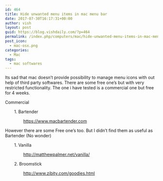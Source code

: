 ```yaml
---
id: 464
title: Hide unwanted menu items in mac menu bar
date: 2017-07-30T16:17:31+00:00
author: vish
layout: post
guid: https://blog.vishdaily.com/?p=464
permalink: /index.php/computers/mac/hide-unwanted-menu-items-in-mac-menu-bar/
post_icon:
  - mac-osx.png
categories:
  - Mac
tags:
  - mac softwares
---
```

Its sad that mac doesn&#8217;t provide possibility to manage menu icons with out help of third party softwares. There are some free one&#8217;s but with very restricted functionality. The one i have tested is a commercial one but free for 4 weeks.

Commercial

<p style="padding-left: 30px;">
  1. Bartender
</p>

<p style="padding-left: 60px;">
  <a href="https://www.macbartender.com">https://www.macbartender.com</a>
</p>

However there are some Free one&#8217;s too. But I didn&#8217;t find them as useful as Bartender (No wonder)

<p style="padding-left: 30px;">
  1. Vanilla
</p>

<p style="padding-left: 60px;">
  <a href="http://matthewpalmer.net/vanilla/">http://matthewpalmer.net/vanilla/</a>
</p>

<p style="padding-left: 30px;">
  2. Broomstick
</p>

<p style="padding-left: 60px;">
  <a href="http://www.zibity.com/goodies.html">http://www.zibity.com/goodies.html</a>
</p>